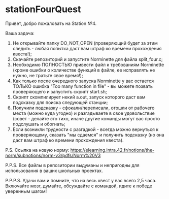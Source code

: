 # stationFourQuest

Привет, добро пожаловать на Station №4.

Ваша задача:

1. Не открывайте папку DO_NOT_OPEN (проверяющий будет за этим следить - любая попытка даст вам штраф ко времени прохождения квеста!);
2. Скачайте репозиторий и запустите Norminette для файла split_four.c;
3. Необходимо ПОЛНОСТЬЮ привести файл к требованиям Norminette (кроме ошибки о количестве функций в файле, ее исправлять не нужно, не тратьте свое время!);
4. Как только после очередного запуска Norminette у вас остается ТОЛЬКО ошибка "Too many function in file" - вы можете позвать проверяющего и запустить скрипт start.sh;
5. Скрипт скомпилирует некий a.out, запуск которого даст вам подсказку для поиска следующей станции;
6. Получили подсказку - сфокали/переписали, отошли от рабочего места (можно куда угодно) и разгадываете в свое удовольствие (совет - делайте это тихо, иначе другие команды могут вас просто подслушать и обогнать;
7. Если возникли трудности с разгадкой - всегда можно вернуться к проверяющему, сказать "мы сдаемся" и получить подсказку (но она даст вам штраф ко времени прохождения квеста).

P.S. Ссылка на новую норму: https://elearning.intra.42.fr/notions/the-norm/subnotions/norm-v3/pdfs/Norm%20V3

P.P.S. Все файлы в репозитории выдуманы и непригодны для использования в ваших школьных проектах.

P.P.P.S. Удачи вам и помните, что на весь квест у вас всего 2,5 часа. Включайте мозг, думайте, обсуждайте с командой, идите к победе уверенным шагом!
